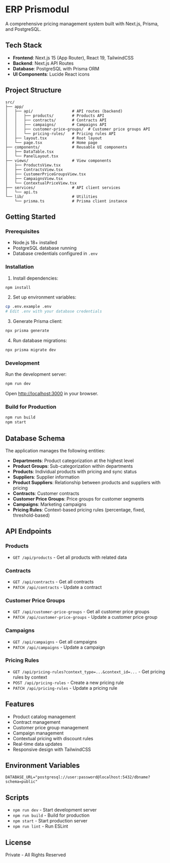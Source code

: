 # ERP Prismodul

A comprehensive pricing management system built with Next.js, Prisma, and PostgreSQL.

## Tech Stack

- **Frontend**: Next.js 15 (App Router), React 19, TailwindCSS
- **Backend**: Next.js API Routes
- **Database**: PostgreSQL with Prisma ORM
- **UI Components**: Lucide React icons

## Project Structure

```
src/
├── app/
│   ├── api/                 # API routes (backend)
│   │   ├── products/        # Products API
│   │   ├── contracts/       # Contracts API
│   │   ├── campaigns/       # Campaigns API
│   │   ├── customer-price-groups/  # Customer price groups API
│   │   └── pricing-rules/   # Pricing rules API
│   ├── layout.tsx           # Root layout
│   └── page.tsx             # Home page
├── components/              # Reusable UI components
│   ├── DataTable.tsx
│   └── PanelLayout.tsx
├── views/                   # View components
│   ├── ProductsView.tsx
│   ├── ContractsView.tsx
│   ├── CustomerPriceGroupsView.tsx
│   ├── CampaignsView.tsx
│   └── ContextualPriceView.tsx
├── services/                # API client services
│   └── api.ts
└── lib/                     # Utilities
    └── prisma.ts            # Prisma client instance
```

## Getting Started

### Prerequisites

- Node.js 18+ installed
- PostgreSQL database running
- Database credentials configured in `.env`

### Installation

1. Install dependencies:
```bash
npm install
```

2. Set up environment variables:
```bash
cp .env.example .env
# Edit .env with your database credentials
```

3. Generate Prisma client:
```bash
npx prisma generate
```

4. Run database migrations:
```bash
npx prisma migrate dev
```

### Development

Run the development server:
```bash
npm run dev
```

Open [http://localhost:3000](http://localhost:3000) in your browser.

### Build for Production

```bash
npm run build
npm start
```

## Database Schema

The application manages the following entities:

- **Departments**: Product categorization at the highest level
- **Product Groups**: Sub-categorization within departments
- **Products**: Individual products with pricing and sync status
- **Suppliers**: Supplier information
- **Product Suppliers**: Relationship between products and suppliers with pricing
- **Contracts**: Customer contracts
- **Customer Price Groups**: Price groups for customer segments
- **Campaigns**: Marketing campaigns
- **Pricing Rules**: Context-based pricing rules (percentage, fixed, threshold-based)

## API Endpoints

### Products
- `GET /api/products` - Get all products with related data

### Contracts
- `GET /api/contracts` - Get all contracts
- `PATCH /api/contracts` - Update a contract

### Customer Price Groups
- `GET /api/customer-price-groups` - Get all customer price groups
- `PATCH /api/customer-price-groups` - Update a customer price group

### Campaigns
- `GET /api/campaigns` - Get all campaigns
- `PATCH /api/campaigns` - Update a campaign

### Pricing Rules
- `GET /api/pricing-rules?context_type=...&context_id=...` - Get pricing rules by context
- `POST /api/pricing-rules` - Create a new pricing rule
- `PATCH /api/pricing-rules` - Update a pricing rule

## Features

- Product catalog management
- Contract management
- Customer price group management
- Campaign management
- Contextual pricing with discount rules
- Real-time data updates
- Responsive design with TailwindCSS

## Environment Variables

```env
DATABASE_URL="postgresql://user:password@localhost:5432/dbname?schema=public"
```

## Scripts

- `npm run dev` - Start development server
- `npm run build` - Build for production
- `npm start` - Start production server
- `npm run lint` - Run ESLint

## License

Private - All Rights Reserved
